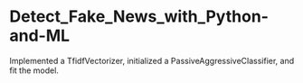 # Detect_Fake_News_with_Python-and-ML
Implemented a TfidfVectorizer, initialized a PassiveAggressiveClassifier, and fit the model.
